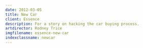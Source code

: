 ```yaml
---
date: 2012-03-05
title: New Car
client: Essence
description: For a story on hacking the car buying process.
artdirector: Rodney Trice
imgfilename: essence-new-car
indexclassname: newcar
---
```


<img srcset="/img/essence-new-car-1x.png 1x, /img/essence-new-car-2x.png 2x">
